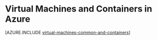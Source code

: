 <!-- not suitable for Mooncake -->

<properties 
	pageTitle="Virtual Machines and Containers | Azure" 
	description="Describes Virtual Machines, Docker and Linux containers, and their usage in groups of each in Azure, including the benefits of each and scenarios in which each approach works very well." 
	services="virtual-machines-linux" 
	documentationCenter="virtual-machines" 
	authors="squillace" 
	manager="timlt"
	tags="azure-resource-manager,azure-service-management" 
/>
	

<tags
	ms.service="virtual-machines-linux"
	ms.date="06/06/2016"
	wacn.date=""/>


# Virtual Machines and Containers in Azure

[AZURE.INCLUDE [virtual-machines-common-and-containers](../includes/virtual-machines-common-containers.md)]
